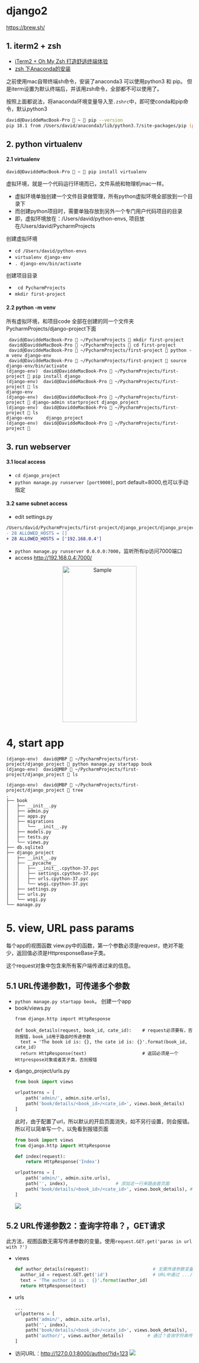 # django2
https://brew.sh/


## 1. iterm2 + zsh
- [iTerm2 + Oh My Zsh 打造舒适终端体验](https://www.jianshu.com/p/9c3439cc3bdb)
- [zsh 下Anaconda的安装](https://www.jianshu.com/p/74b1c60148e8)
  
之前使用mac自带终端sh命令，安装了anaconda3 可以使用python3 和 pip。 但是iterm设置为默认终端后，并该用zsh命令，全部都不可以使用了。

按照上面都说法，将anaconda环境变量导入至```.zshrc```中，即可使conda和pip命令，默认python3
```zsh
david@DaviddeMacBook-Pro  ~  pip --version
pip 18.1 from /Users/david/anaconda3/lib/python3.7/site-packages/pip (python 3.7)
```
## 2. python virtualenv

#### 2.1 virtualenv
```
david@DaviddeMacBook-Pro  ~  pip install virtualenv
```
虚拟环境，就是一个代码运行环境而已，文件系统和物理机mac一样。
  - 虚拟环境单独创建一个文件目录做管理，所有python虚拟环境全部放到一个目录下
  - 而创建python项目时，需要单独存放到另外一个专门用户代码项目的目录
  - 即，虚拟环境放在：/Users/david/python-envs, 项目放在/Users/david/PycharmProjects
  

创建虚拟环境
- ```cd /Users/david/python-envs```
- ```virtualenv django-env```
- ```. django-env/bin/activate```

创建项目目录
- ``` cd PycharmProjects```
- ```mkdir first-project```

#### 2.2 python -m venv
所有虚拟环境，和项目code 全部在创建的同一个文件夹PycharmProjects/django-project下面

```
 david@DaviddeMacBook-Pro  ~/PycharmProjects  mkdir first-project
 david@DaviddeMacBook-Pro  ~/PycharmProjects  cd first-project
 david@DaviddeMacBook-Pro  ~/PycharmProjects/first-project  python -m venv django-env
 david@DaviddeMacBook-Pro  ~/PycharmProjects/first-project  source django-env/bin/activate
(django-env)  david@DaviddeMacBook-Pro  ~/PycharmProjects/first-project  pip install django
(django-env)  david@DaviddeMacBook-Pro  ~/PycharmProjects/first-project  ls
django-env
(django-env)  david@DaviddeMacBook-Pro  ~/PycharmProjects/first-project  django-admin startproject django_project
(django-env)  david@DaviddeMacBook-Pro  ~/PycharmProjects/first-project  ls
django-env     django_project
(django-env)  david@DaviddeMacBook-Pro  ~/PycharmProjects/first-project 
```
## 3. run webserver
#### 3.1 local access
- ```cd django_project```
- ```python manage.py runserver [port9000]```, port default=8000,也可以手动指定

#### 3.2 same subnet access

- edit settings.py
```diff
/Users/david/PycharmProjects/first-project/django_project/django_project/settings.py
- 28 ALLOWED_HOSTS = []
+ 28 ALLOWED_HOSTS = ['192.168.0.4']
```
- ```python manage.py runserver 0.0.0.0:7000```，监听所有ip访问7000端口
- access http://192.168.0.4:7000/ 
<p align="center">
    <img src="https://i.loli.net/2019/06/07/5cf9f8f1c70f232273.jpeg" alt="Sample"  width="200" height="420">
</p>

# 4, start app
    
```
(django-env)  david@MBP  ~/PycharmProjects/first-project/django_project  python manage.py startapp book
(django-env)  david@MBP  ~/PycharmProjects/first-project/django_project  ls
```
```
(django-env)  david@MBP  ~/PycharmProjects/first-project/django_project  tree
.
├── book
│   ├── __init__.py
│   ├── admin.py
│   ├── apps.py
│   ├── migrations
│   │   └── __init__.py
│   ├── models.py
│   ├── tests.py
│   └── views.py
├── db.sqlite3
├── django_project
│   ├── __init__.py
│   ├── __pycache__
│   │   ├── __init__.cpython-37.pyc
│   │   ├── settings.cpython-37.pyc
│   │   ├── urls.cpython-37.pyc
│   │   └── wsgi.cpython-37.pyc
│   ├── settings.py
│   ├── urls.py
│   └── wsgi.py
└── manage.py
```
# 5. view, URL pass params
每个app的视图函数 view.py中的函数，第一个参数必须是request，绝对不能少，返回值必须是HttpresponseBase子类。

这个request对象中包含来所有客户端传递过来的信息。

## 5.1 URL传递参数1，可传递多个参数
- ```python manage.py startapp book```， 创建一个app
- book/views.py
  ```
  from django.http import HttpResponse
  
  def book_details(request, book_id, cate_id):    # request必须要有，否则报错，book_id用于路由时传递参数
    text = 'The book id is: {}, the cate id is: {}'.format(book_id, cate_id)
    return HttpResponse(text)                     # 返回必须是一个Httprespose对象或者其子类，否则报错
  ```
- django_project/urls.py
  ```python
  from book import views

  urlpatterns = [
      path('admin/', admin.site.urls),
      path('book/details/<book_id>/<cate_id>', views.book_details)
  ]
  ```
  此时，由于配置了url，所以默认的开启页面消失，如不另行设置，则会报错。所以可以简单写一个，以免看到报错页面
  ```python
  from book import views
  from django.http import HttpResponse

  def index(request):
      return HttpResponse('Index')

  urlpatterns = [
      path('admin/', admin.site.urls),
      path('', index),                  # 添加这一行来路由首页面
      path('book/details/<book_id>/<cate_id>', views.book_details), # 此处的<>，为函数中传递的参数变量，不能写错
  ]
  ```
  ![](https://i.loli.net/2019/06/07/5cfa1119bc18078436.png)

## 5.2 URL传递参数2：查询字符串？，GET请求

此方法，视图函数无需写传递参数的变量。使用`request.GET.get('paras in url with ?')`
  
- views
  ```python
  def author_details(request):                        # 无需传递参数变量
    author_id = request.GET.get('id')                 # URL中通过 .../?id=123，G，ET请求来传递参数
    text = 'The author id is : {}'.format(author_id)
    return HttpResponse(text)  
  ```

- urls

  ```python
  ...
  urlpatterns = [
      path('admin/', admin.site.urls),
      path('', index),
      path('book/details/<book_id>/<cate_id>', views.book_details),
      path('author/', views.author_details)         # 通过？查询字符串传递参数，不需要<>来匹配
  ]
  ```
- 访问URL：http://127.0.0.1:8000/author/?id=123
  ![](https://i.loli.net/2019/06/07/5cfa180f0aec016071.png)
  
  
  
  
  
  
  
  
  

